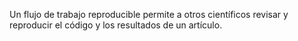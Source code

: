 Un flujo de trabajo reproducible permite a otros científicos revisar y reproducir el código y los resultados de un artículo. 